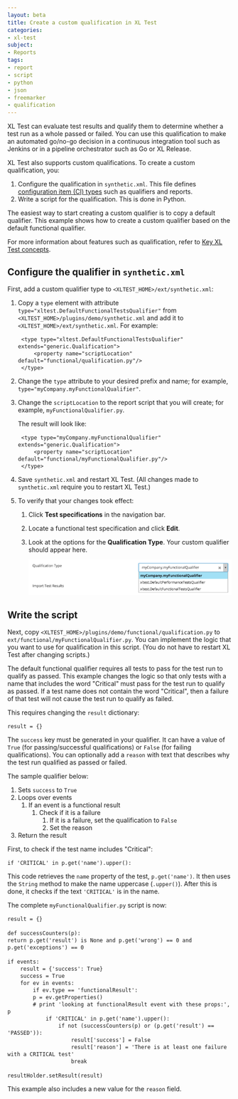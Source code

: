 ```yaml
---
layout: beta
title: Create a custom qualification in XL Test
categories:
- xl-test
subject:
- Reports
tags:
- report
- script
- python
- json
- freemarker
- qualification
---
```


XL Test can evaluate test results and qualify them to determine whether a test run as a whole passed or failed. You can use this qualification to make an automated go/no-go decision in a continuous integration tool such as Jenkins or in a pipeline orchestrator such as Go or XL Release.

XL Test also supports custom qualifications. To create a custom qualification, you:

1. Configure the qualification in `synthetic.xml`. This file defines [configuration item (CI) types](/xl-deploy/concept/key-xl-deploy-concepts.html#type-system) such as qualifiers and reports. 
1. Write a script for the qualification. This is done in Python.

The easiest way to start creating a custom qualifier is to copy a default qualifier. This example shows how to create a custom qualifier based on the default functional qualifier.

For more information about features such as qualification, refer to [Key XL Test concepts](/xl-test/concept/key-xl-test-concepts.html).

## Configure the qualifier in `synthetic.xml`

First, add a custom qualifier type to `<XLTEST_HOME>/ext/synthetic.xml`:

1. Copy a `type` element with attribute `type="xltest.DefaultFunctionalTestsQualifier"` from `<XLTEST_HOME>/plugins/demo/synthetic.xml` and add it to `<XLTEST_HOME>/ext/synthetic.xml`. For example:

        <type type="xltest.DefaultFunctionalTestsQualifier" extends="generic.Qualification">
            <property name="scriptLocation" default="functional/qualification.py"/>
        </type> 

1. Change the `type` attribute to your desired prefix and name; for example, `type="myCompany.myFunctionalQualifier"`.
1. Change the `scriptLocation` to the report script that you will create; for example, `myFunctionalQualifier.py`.

    The result will look like:

        <type type="myCompany.myFunctionalQualifier" extends="generic.Qualification">
            <property name="scriptLocation" default="functional/myFunctionalQualifier.py"/>
        </type>

1. Save `synthetic.xml` and restart XL Test. (All changes made to `synthetic.xml` require you to restart XL Test.)
1. To verify that your changes took effect:
    1. Click **Test specifications** in the navigation bar.
    1. Locate a functional test specification and click **Edit**.
    1. Look at the options for the **Qualification Type**. Your custom qualifier should appear here.

        ![Qualification Type with new Qualification](images/sample-qualification-dropdown.png)

## Write the script

Next, copy `<XLTEST_HOME>/plugins/demo/functional/qualification.py` to `ext/functional/myFunctionalQualifier.py`. You can implement the logic that you want to use for qualification in this script. (You do not have to restart XL Test after changing scripts.)

The default functional qualifier requires all tests to pass for the test run to qualify as passed. This example changes the logic so that only tests with a name that includes the word "Critical" must pass for the test run to qualify as passed. If a test name does not contain the word "Critical", then a failure of that test will not cause the test run to qualify as failed.

This requires changing the `result` dictionary:

    result = {}

The `success` key must be generated in your qualifier. It can have a value of `True` (for passing/successful qualifications) or `False` (for failing qualifications). You can optionally add a `reason` with text that describes why the test run qualified as passed or failed.

The sample qualifier below:

1. Sets `success` to `True`
1. Loops over events
    1. If an event is a functional result
        1. Check if it is a failure
            1. If it is a failure, set the qualification to `False`
            1. Set the reason
1. Return the result

First, to check if the test name includes "Critical":

    if 'CRITICAL' in p.get('name').upper():

This code retrieves the `name` property of the test, `p.get('name')`. It then uses the `String` method to make the name uppercase (`.upper()`). After this is done, it checks if the text `'CRITICAL'` is in the name. 

The complete `myFunctionalQualifier.py` script is now:

	result = {}

	def successCounters(p):
	return p.get('result') is None and p.get('wrong') == 0 and p.get('exceptions') == 0

	if events:
		result = {'success': True}
		success = True
		for ev in events:
			if ev.type == 'functionalResult':
			p = ev.getProperties()
			# print 'looking at functionalResult event with these props:', p
				if 'CRITICAL' in p.get('name').upper():
					if not (successCounters(p) or (p.get('result') == 'PASSED')):
						result['success'] = False
						result['reason'] = 'There is at least one failure with a CRITICAL test'
						break

	resultHolder.setResult(result)

This example also includes a new value for the `reason` field.
